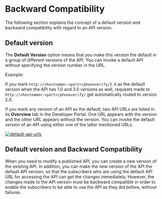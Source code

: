# Backward Compatibility

The following section explains the concept of a default version and backward compatibility with regard to an API version.

## Default version

The **Default Version** option means that you make this version the default in a group of different versions of the API. You can invoke a default API without specifying the version number in the URL. 

Example:

If you mark `http://<hostname>:<port>/phoneverify/2.0` as the default version when the API has 1.0 and 3.0 versions as well, requests made to `http://<hostname>:<port>/phoneverify/` get automatically routed to version 2.0.

If you mark any version of an API as the default, two API URLs are listed in its **Overview** tab in the Developer Portal. One URL appears with the version and the other URL appears without the version. You can invoke the default version of an API using either one of the latter mentioned URLs.
   
   [![default-api-urls]({{base_path}}/assets/img/learn/default-api-urls.png)]({{base_path}}/assets/img/learn/default-api-urls.png)

## Default version and Backward Compatibility

When you need to modify a published API, you can create a new version of the existing API. In addition, you can make the new version of the API the default API version, so that the subscribers who are using the default API URL for accessing the API can get the changes immediately. However, the changes made to the API version must be backward compatible in order to enable the subscribers to be able to use the API as they did before, without failures. 